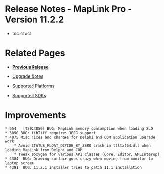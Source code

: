 # Release Notes - MapLink Pro - Version 11.2.2

* toc
{:toc}

# Related Pages

- **[Previous Release](../11.2.1/release-notes)**

- [Upgrade Notes](../../support/install-and-upgrade)
- [Supported Platforms](../../support/platform-support)
- [Supported SDKs](../../support/sdk-support.md)


# Improvements
    * 654   [TS023856] BUG: MapLink memory consumption when loading SLD
    * 3890 BUG: LibTiff requires JPEG support
    * 4075 Misc fixes and changes for Delphi and COM application upgrade work
        * Avoid STATUS_FLOAT_DIVIDE_BY_ZERO crash in ttltxf64.dll when loading MapLink from Delphi and COM
        * Tweak Doxygen for various API classes (Core, Editor, GMLInterop)
    * 4384  BUG: Drawing surface goes crazy when moving from monitor to laptop screen
    * 4391  BUG: 11.2.1 installer tries to patch 11.1 installation
